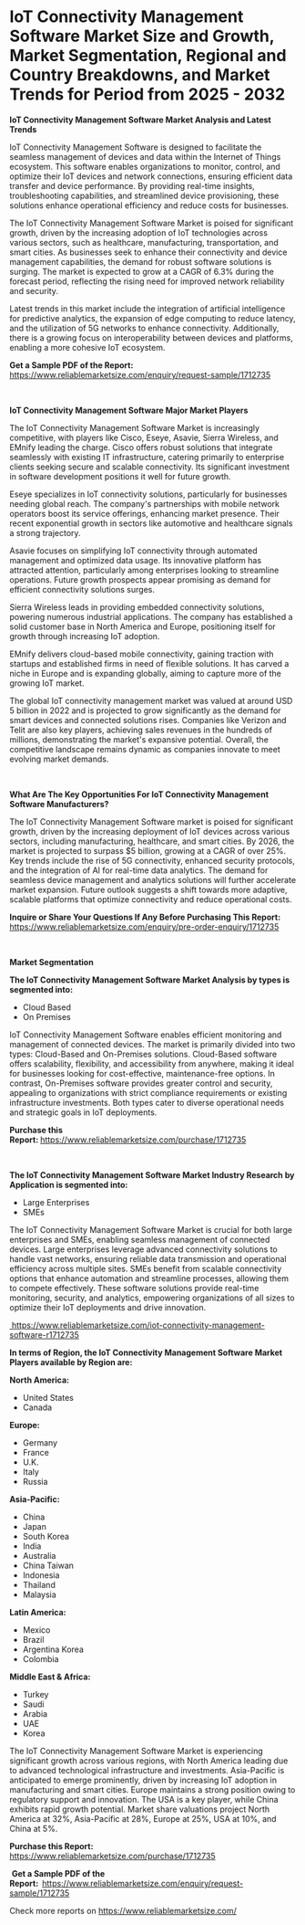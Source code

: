 <p><h1>IoT Connectivity Management Software Market Size and Growth, Market Segmentation, Regional and Country Breakdowns, and Market Trends for Period from 2025 -  2032</h1></p><p><strong>IoT Connectivity Management Software Market Analysis and Latest Trends</strong></p>
<p><p>IoT Connectivity Management Software is designed to facilitate the seamless management of devices and data within the Internet of Things ecosystem. This software enables organizations to monitor, control, and optimize their IoT devices and network connections, ensuring efficient data transfer and device performance. By providing real-time insights, troubleshooting capabilities, and streamlined device provisioning, these solutions enhance operational efficiency and reduce costs for businesses.</p><p>The IoT Connectivity Management Software Market is poised for significant growth, driven by the increasing adoption of IoT technologies across various sectors, such as healthcare, manufacturing, transportation, and smart cities. As businesses seek to enhance their connectivity and device management capabilities, the demand for robust software solutions is surging. The market is expected to grow at a CAGR of 6.3% during the forecast period, reflecting the rising need for improved network reliability and security. </p><p>Latest trends in this market include the integration of artificial intelligence for predictive analytics, the expansion of edge computing to reduce latency, and the utilization of 5G networks to enhance connectivity. Additionally, there is a growing focus on interoperability between devices and platforms, enabling a more cohesive IoT ecosystem.</p></p>
<p><strong>Get a Sample PDF of the Report:&nbsp;</strong> <a href="https://www.reliablemarketsize.com/enquiry/request-sample/1712735?utm_campaign=1131&utm_medium=2&utm_source=Github&utm_content=ia&utm_term=11012025&utm_id=iot-connectivity-management-software">https://www.reliablemarketsize.com/enquiry/request-sample/1712735</a></p>
<p>&nbsp;</p>
<p><strong>IoT Connectivity Management Software Major Market Players</strong></p>
<p><p>The IoT Connectivity Management Software Market is increasingly competitive, with players like Cisco, Eseye, Asavie, Sierra Wireless, and EMnify leading the charge. Cisco offers robust solutions that integrate seamlessly with existing IT infrastructure, catering primarily to enterprise clients seeking secure and scalable connectivity. Its significant investment in software development positions it well for future growth.</p><p>Eseye specializes in IoT connectivity solutions, particularly for businesses needing global reach. The company's partnerships with mobile network operators boost its service offerings, enhancing market presence. Their recent exponential growth in sectors like automotive and healthcare signals a strong trajectory.</p><p>Asavie focuses on simplifying IoT connectivity through automated management and optimized data usage. Its innovative platform has attracted attention, particularly among enterprises looking to streamline operations. Future growth prospects appear promising as demand for efficient connectivity solutions surges.</p><p>Sierra Wireless leads in providing embedded connectivity solutions, powering numerous industrial applications. The company has established a solid customer base in North America and Europe, positioning itself for growth through increasing IoT adoption.</p><p>EMnify delivers cloud-based mobile connectivity, gaining traction with startups and established firms in need of flexible solutions. It has carved a niche in Europe and is expanding globally, aiming to capture more of the growing IoT market.</p><p>The global IoT connectivity management market was valued at around USD 5 billion in 2022 and is projected to grow significantly as the demand for smart devices and connected solutions rises. Companies like Verizon and Telit are also key players, achieving sales revenues in the hundreds of millions, demonstrating the market's expansive potential. Overall, the competitive landscape remains dynamic as companies innovate to meet evolving market demands.</p></p>
<p>&nbsp;</p>
<p><strong>What Are The Key Opportunities For IoT Connectivity Management Software Manufacturers?</strong></p>
<p><p>The IoT Connectivity Management Software market is poised for significant growth, driven by the increasing deployment of IoT devices across various sectors, including manufacturing, healthcare, and smart cities. By 2026, the market is projected to surpass $5 billion, growing at a CAGR of over 25%. Key trends include the rise of 5G connectivity, enhanced security protocols, and the integration of AI for real-time data analytics. The demand for seamless device management and analytics solutions will further accelerate market expansion. Future outlook suggests a shift towards more adaptive, scalable platforms that optimize connectivity and reduce operational costs.</p></p>
<p><strong>Inquire or Share Your Questions If Any Before Purchasing This Report:</strong> <a href="https://www.reliablemarketsize.com/enquiry/pre-order-enquiry/1712735?utm_campaign=1131&utm_medium=2&utm_source=Github&utm_content=ia&utm_term=11012025&utm_id=iot-connectivity-management-software">https://www.reliablemarketsize.com/enquiry/pre-order-enquiry/1712735</a></p>
<p>&nbsp;</p>
<p><strong>Market Segmentation</strong></p>
<p><strong>The IoT Connectivity Management Software Market Analysis by types is segmented into:</strong></p>
<p><ul><li>Cloud Based</li><li>On Premises</li></ul></p>
<p><p>IoT Connectivity Management Software enables efficient monitoring and management of connected devices. The market is primarily divided into two types: Cloud-Based and On-Premises solutions. Cloud-Based software offers scalability, flexibility, and accessibility from anywhere, making it ideal for businesses looking for cost-effective, maintenance-free options. In contrast, On-Premises software provides greater control and security, appealing to organizations with strict compliance requirements or existing infrastructure investments. Both types cater to diverse operational needs and strategic goals in IoT deployments.</p></p>
<p><strong>Purchase this Report:&nbsp;</strong><a href="https://www.reliablemarketsize.com/purchase/1712735?utm_campaign=1131&utm_medium=2&utm_source=Github&utm_content=ia&utm_term=11012025&utm_id=iot-connectivity-management-software">https://www.reliablemarketsize.com/purchase/1712735</a></p>
<p>&nbsp;</p>
<p><strong>The IoT Connectivity Management Software Market Industry Research by Application is segmented into:</strong></p>
<p><ul><li>Large Enterprises</li><li>SMEs</li></ul></p>
<p><p>The IoT Connectivity Management Software Market is crucial for both large enterprises and SMEs, enabling seamless management of connected devices. Large enterprises leverage advanced connectivity solutions to handle vast networks, ensuring reliable data transmission and operational efficiency across multiple sites. SMEs benefit from scalable connectivity options that enhance automation and streamline processes, allowing them to compete effectively. These software solutions provide real-time monitoring, security, and analytics, empowering organizations of all sizes to optimize their IoT deployments and drive innovation.</p></p>
<p><a href="https://www.reliablemarketsize.com/iot-connectivity-management-software-r1712735?utm_campaign=1131&utm_medium=2&utm_source=Github&utm_content=ia&utm_term=11012025&utm_id=iot-connectivity-management-software">&nbsp;https://www.reliablemarketsize.com/iot-connectivity-management-software-r1712735</a></p>
<p><strong>In terms of Region, the IoT Connectivity Management Software Market Players available by Region are:</strong></p>
<p>
    <p> <strong> North America: </strong>
        <ul>
            <li>United States</li>
            <li>Canada</li>
        </ul>
        </p> 
    <p> <strong> Europe: </strong>
        <ul>
            <li>Germany</li>
            <li>France</li>
            <li>U.K.</li>
            <li>Italy</li>
            <li>Russia</li>
        </ul>
        </p> 
    <p> <strong> Asia-Pacific: </strong>
        <ul>
            <li>China</li>
            <li>Japan</li>
            <li>South Korea</li>
            <li>India</li>
            <li>Australia</li>
            <li>China Taiwan</li>
            <li>Indonesia</li>
            <li>Thailand</li>
            <li>Malaysia</li>
        </ul>
        </p> 
    <p> <strong> Latin America: </strong>
        <ul>
            <li>Mexico</li>
            <li>Brazil</li>
            <li>Argentina Korea</li>
            <li>Colombia</li>
        </ul>
        </p> 
    <p> <strong> Middle East & Africa: </strong>
        <ul>
            <li>Turkey</li>
            <li>Saudi</li>
            <li>Arabia</li>
            <li>UAE</li>
            <li>Korea</li>
        </ul>
    </p>
    </p>
<p><p>The IoT Connectivity Management Software Market is experiencing significant growth across various regions, with North America leading due to advanced technological infrastructure and investments. Asia-Pacific is anticipated to emerge prominently, driven by increasing IoT adoption in manufacturing and smart cities. Europe maintains a strong position owing to regulatory support and innovation. The USA is a key player, while China exhibits rapid growth potential. Market share valuations project North America at 32%, Asia-Pacific at 28%, Europe at 25%, USA at 10%, and China at 5%.</p></p>
<p><strong>Purchase this Report: </strong><a href="https://www.reliablemarketsize.com/purchase/1712735?utm_campaign=1131&utm_medium=2&utm_source=Github&utm_content=ia&utm_term=11012025&utm_id=iot-connectivity-management-software">https://www.reliablemarketsize.com/purchase/1712735</a></p>
<p>&nbsp;<strong>Get a Sample PDF of the Report:&nbsp;&nbsp;</strong><a href="https://www.reliablemarketsize.com/enquiry/request-sample/1712735?utm_campaign=1131&utm_medium=2&utm_source=Github&utm_content=ia&utm_term=11012025&utm_id=iot-connectivity-management-software">https://www.reliablemarketsize.com/enquiry/request-sample/1712735</a></p>
<p><strong></strong></p>
<p>Check more reports on <a href="https://www.reliablemarketsize.com/?utm_campaign=1131&utm_medium=2&utm_source=Github&utm_content=ia&utm_term=11012025&utm_id=iot-connectivity-management-software">https://www.reliablemarketsize.com/</a></p>